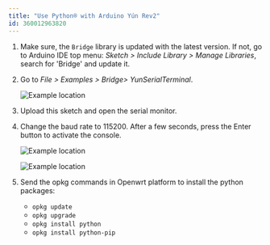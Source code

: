 ```yaml
---
title: "Use Python® with Arduino Yún Rev2"
id: 360012963820
---
```


1. Make sure, the `Bridge` library is updated with the latest version. If not, go to Arduino IDE top menu: *Sketch > Include Library > Manage Libraries*, search for 'Bridge' and update it.

2. Go to *File > Examples > Bridge> YunSerialTerminal*.

   ![Example location](img/yun-py1.png)

3. Upload this sketch and open the serial monitor.

4. Change the baud rate to 115200. After a few seconds, press the Enter button to activate the console.

   ![Example location](img/yun-py2.png)

   ![Example location](img/yun-py3.png)

5. Send the opkg commands in Openwrt platform to install the python packages:

   * `opkg update`
   * `opkg upgrade`
   * `opkg install python`
   * `opkg install python-pip`
